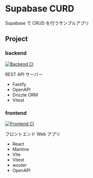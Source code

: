 # Supabase CURD

Supabase で CRUD を行うサンプルアプリ

## Project

### backend

[![Backend CI](https://github.com/kadoshita/supabase-crud-test/actions/workflows/backend-ci.yaml/badge.svg)](https://github.com/kadoshita/supabase-crud-test/actions/workflows/backend-ci.yaml)

REST API サーバー

- Fastify
- OpenAPI
- Drizzle ORM
- Vitest

### frontend

[![Frontend CI](https://github.com/kadoshita/supabase-crud-test/actions/workflows/frontend-ci.yaml/badge.svg)](https://github.com/kadoshita/supabase-crud-test/actions/workflows/frontend-ci.yaml)

フロントエンド Web アプリ

- React
- Mantine
- Vite
- Vitest
- wouter
- OpenAPI
